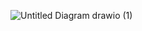 ![Untitled Diagram drawio (1)](https://github.com/user-attachments/assets/dac26b5f-4219-4da0-a3be-db22e5d95822)
